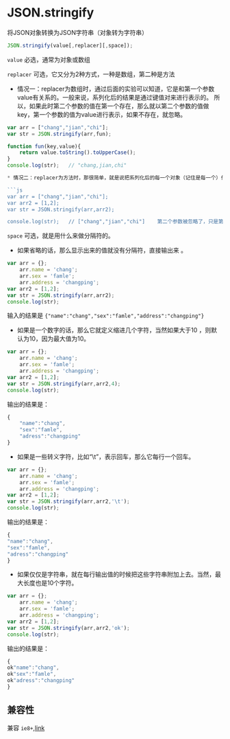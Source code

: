 # JSON.stringify

将JSON对象转换为JSON字符串（对象转为字符串）

```js
JSON.stringify(value[,replacer][,space]);
```

`value` 必选，通常为对象或数组

`replacer` 可选，它又分为2种方式，一种是数组，第二种是方法
* 情况一：replacer为数组时，通过后面的实验可以知道，它是和第一个参数value有关系的。一般来说，系列化后的结果是通过键值对来进行表示的。 所以，如果此时第二个参数的值在第一个存在，那么就以第二个参数的值做key，第一个参数的值为value进行表示，如果不存在，就忽略。

```js
var arr = ["chang","jian","chi"];
var str = JSON.stringify(arr,fun);

function fun(key,value){
    return value.toString().toUpperCase();
}
console.log(str);   // "chang,jian,chi"

* 情况二：replacer为方法时，那很简单，就是说把系列化后的每一个对象（记住是每一个）传进方法里面进行处理。

```js
var arr = ["chang","jian","chi"];
var arr2 = [1,2];
var str = JSON.stringify(arr,arr2);

console.log(str);   // ["chang","jian","chi"]    第二个参数被忽略了，只是第一个参数被系列化了

```

`space` 可选，就是用什么来做分隔符的。
* 如果省略的话，那么显示出来的值就没有分隔符，直接输出来 。

```js
var arr = {};
    arr.name = 'chang';
    arr.sex = 'famle';
    arr.address = 'changping';
var arr2 = [1,2];
var str = JSON.stringify(arr,arr2);
console.log(str);
```
输入的结果是 `{"name":"chang","sex":"famle","address":"changping"}`

* 如果是一个数字的话，那么它就定义缩进几个字符，当然如果大于10 ，则默认为10，因为最大值为10。

```js
var arr = {};
    arr.name = 'chang';
    arr.sex = 'famle';
    arr.address = 'changping';
var arr2 = [1,2];
var str = JSON.stringify(arr,arr2,4);
console.log(str);
```
输出的结果是：
```js
{
    "name":"chang",
    "sex":"famle",
    "adress":"changping"
}
```

* 如果是一些转义字符，比如“\t”，表示回车，那么它每行一个回车。

```js
var arr = {};
    arr.name = 'chang';
    arr.sex = 'famle';
    arr.address = 'changping';
var arr2 = [1,2];
var str = JSON.stringify(arr,arr2,'\t');
console.log(str);
```
输出的结果是：
```js
{
"name":"chang",
"sex":"famle",
"adress":"changping"
}
```

* 如果仅仅是字符串，就在每行输出值的时候把这些字符串附加上去。当然，最大长度也是10个字符。

```js
var arr = {};
    arr.name = 'chang';
    arr.sex = 'famle';
    arr.address = 'changping';
var arr2 = [1,2];
var str = JSON.stringify(arr,arr2,'ok');
console.log(str);
```
输出的结果是：
```js
{
ok"name":"chang",
ok"sex":"famle",
ok"adress":"changping"
}
```
## 兼容性

兼容 `ie8+`,[link](http://caniuse.com/#search=stringify)
